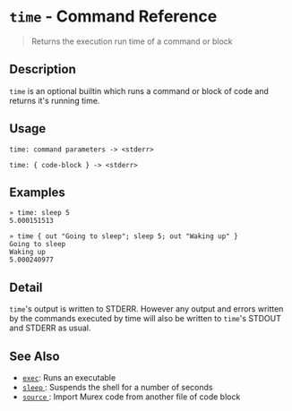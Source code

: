 # `time`  - Command Reference

> Returns the execution run time of a command or block

## Description

`time` is an optional builtin which runs a command or block of code and
returns it's running time.

## Usage

```
time: command parameters -> <stderr>

time: { code-block } -> <stderr>
```

## Examples

```
» time: sleep 5
5.000151513

» time { out "Going to sleep"; sleep 5; out "Waking up" }
Going to sleep
Waking up
5.000240977
```

## Detail

`time`'s output is written to STDERR. However any output and errors written
by the commands executed by time will also be written to `time`'s STDOUT
and STDERR as usual.

## See Also

* [`exec`](../commands/exec.md):
  Runs an executable
* [`sleep` ](../optional/sleep.md):
  Suspends the shell for a number of seconds
* [`source` ](../commands/source.md):
  Import Murex code from another file of code block
